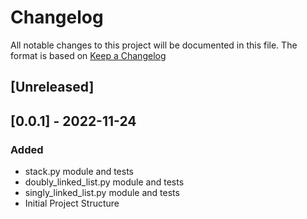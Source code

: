 # Changelog

All notable changes to this project will be documented in this file.
The format is based on [Keep a Changelog](https://keepachangelog.com/en/1.0.0/)

## [Unreleased]

## [0.0.1] - 2022-11-24

### Added
- stack.py module and tests
- doubly_linked_list.py module and tests
- singly_linked_list.py module and tests
- Initial Project Structure
